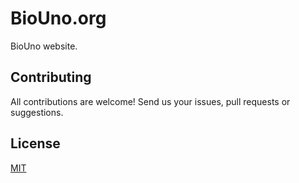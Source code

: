 # BioUno.org

BioUno website.

## Contributing

All contributions are welcome! Send us your issues, pull requests or suggestions.

## License

[MIT](http://opensource.org/licenses/MIT)

